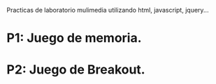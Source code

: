 Practicas de laboratorio mulimedia utilizando html, javascript, jquery...
 # P1: Juego de memoria.
 # P2: Juego de Breakout.
